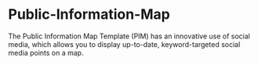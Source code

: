Public-Information-Map
======================

The Public Information Map Template (PIM) has an innovative use of social media, which allows you to display up-to-date, keyword-targeted social media points on a map.